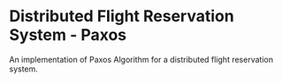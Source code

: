 # Distributed Flight Reservation System - Paxos
An implementation of Paxos Algorithm for a distributed flight reservation system.

